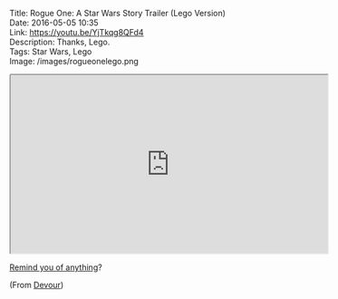 Title: Rogue One: A Star Wars Story Trailer (Lego Version)  
Date: 2016-05-05 10:35  
Link: https://youtu.be/YjTkqg8QFd4  
Description: Thanks, Lego.  
Tags: Star Wars, Lego  
Image: /images/rogueonelego.png  

<iframe style="border-radius: 0.2em" width="560" height="315" src="https://www.youtube-nocookie.com/embed/YjTkqg8QFd4?rel=0&amp;showinfo=0" allowfullscreen></iframe>

[Remind you of anything][1]?

(From [Devour][2])

[1]: /2015/4/18/lego-star-wars-the-force-awakens-trailer-2 "My post sharing The Force Awakens Trailer 2 in Lego"
[2]: http://devour.com/video/lego-rogue-one-trailer/ "Devour source post"